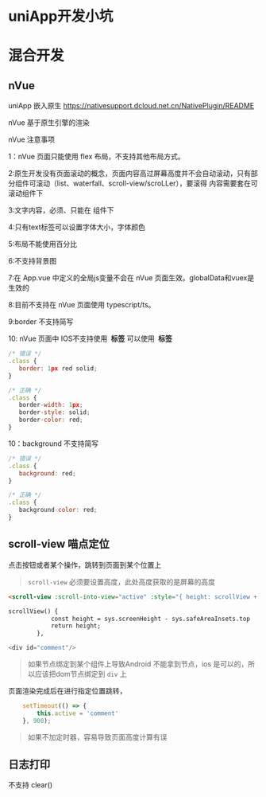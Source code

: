 # uniApp开发小坑
# 混合开发 
##  nVue
uniApp 嵌入原生
https://nativesupport.dcloud.net.cn/NativePlugin/README 

nVue 基于原生引擎的渲染

 nVue 注意事项

 1：nVue 页面只能使用 flex 布局，不支持其他布局方式。

 2:原生开发没有页面滚动的概念，页面内容高过屏幕高度并不会自动滚动，只有部分组件可滚动（list、waterfall、scroll-view/scroLLer），要滚得
 内容需要套在可滚动组件下

 3:文字内容，必须、只能在 <text> 组件下

 4:只有text标签可以设置字体大小，字体颜色

 5:布局不能使用百分比

 6:不支持背景图

 7:在 App.vue 中定义的全局js变量不会在 nVue 页面生效。globalData和vuex是生效的

 8:目前不支持在 nVue 页面使用 typescript/ts。

 9:border 不支持简写

 10: nVue 页面中 IOS不支持使用 <b><img> 标签</b> 可以使用 <b><image> 标签</b>

 ```js
 /* 错误 */
.class {
    border: 1px red solid;
}

/* 正确 */
.class {
    border-width: 1px;
    border-style: solid;
    border-color: red;
}
 ```
 10：background 不支持简写
 ```js
 /* 错误 */
.class {
    background: red;
}

/* 正确 */
.class {
    background-color: red;
}

 ```

## scroll-view 喵点定位

点击按钮或者某个操作，跳转到页面到某个位置上
> `scroll-view` 必须要设置高度，此处高度获取的是屏幕的高度
```html
<scroll-view :scroll-into-view="active" :style="{ height: scrollView + 'px' }" />

scrollView() {
			const height = sys.screenHeight - sys.safeAreaInsets.top
			return height;
		},
```
```js
<div id="comment"/>

```
> 如果节点绑定到某个组件上导致Android 不能拿到节点，ios 是可以的，所以应该把dom节点绑定到 `div` 上

页面渲染完成后在进行指定位置跳转，
```js
	setTimeout(() => {
		this.active = 'comment'
	}, 900);
```
> 如果不加定时器，容易导致页面高度计算有误

## 日志打印
不支持 clear()
